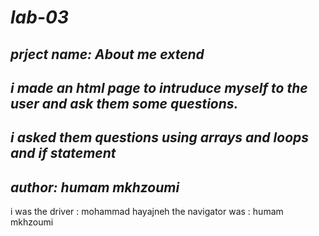# *lab-03*
## *prject name: About me extend*
## *i made an html page to intruduce myself to the user and ask them some questions.*
## *i asked them questions using arrays and loops and if statement*
## *author: humam mkhzoumi*

i was the driver : mohammad hayajneh
the navigator was : humam mkhzoumi


 